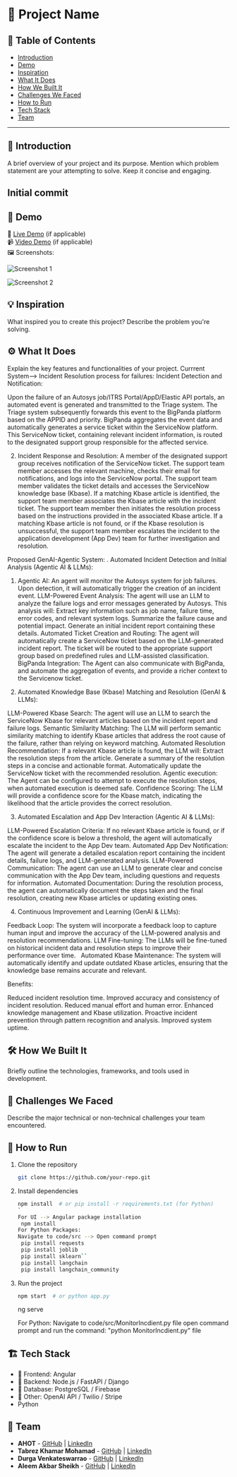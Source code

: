 # 🚀 Project Name

## 📌 Table of Contents
- [Introduction](#introduction)
- [Demo](#demo)
- [Inspiration](#inspiration)
- [What It Does](#what-it-does)
- [How We Built It](#how-we-built-it)
- [Challenges We Faced](#challenges-we-faced)
- [How to Run](#how-to-run)
- [Tech Stack](#tech-stack)
- [Team](#team)

---

## 🎯 Introduction
A brief overview of your project and its purpose. Mention which problem statement are your attempting to solve. Keep it concise and engaging.

## Initial commit

## 🎥 Demo
🔗 [Live Demo](#) (if applicable)  
📹 [Video Demo](#) (if applicable)  
🖼️ Screenshots:

![Screenshot 1](https://github.com/ewfx/gaipl-a-h-o-t/blob/main/artifacts/demo/AHOTScreenshot1.jpg)


![Screenshot 2](https://github.com/ewfx/gaipl-a-h-o-t/blob/main/artifacts/demo/AHOTScreenshot2.jpg)

## 💡 Inspiration
What inspired you to create this project? Describe the problem you're solving.

## ⚙️ What It Does
Explain the key features and functionalities of your project.
Currrent System--> Incident Resolution process for failures:
Incident Detection and Notification:

Upon the failure of an Autosys job/ITRS Portal/AppD/Elastic API portals, an automated event is generated and transmitted to the Triage system.
The Triage system subsequently forwards this event to the BigPanda platform based on the APPID and priority.
BigPanda aggregates the event data and automatically generates a service ticket within the ServiceNow platform.
This ServiceNow ticket, containing relevant incident information, is routed to the designated support group responsible for the affected service.

2. Incident Response and Resolution:
A member of the designated support group receives notification of the ServiceNow ticket.
The support team member accesses the relevant machine, checks their email for notifications, and logs into the ServiceNow portal.
The support team member validates the ticket details and accesses the ServiceNow knowledge base (Kbase).
If a matching Kbase article is identified, the support team member associates the Kbase article with the incident ticket.
The support team member then initiates the resolution process based on the instructions provided in the associated Kbase article.
If a matching Kbase article is not found, or if the Kbase resolution is unsuccessful, the support team member escalates the incident to the application development (App Dev) team for further investigation and resolution.

Proposed GenAI-Agentic System:
. Automated Incident Detection and Initial Analysis (Agentic AI & LLMs):

1. Agentic AI: An agent will monitor the Autosys system for job failures. Upon detection, it will automatically trigger the creation of an incident event.
LLM-Powered Event Analysis: The agent will use an LLM to analyze the failure logs and error messages generated by Autosys. This analysis will:
Extract key information such as job name, failure time, error codes, and relevant system logs.
Summarize the failure cause and potential impact.
Generate an initial incident report containing these details.
Automated Ticket Creation and Routing: The agent will automatically create a ServiceNow ticket based on the LLM-generated incident report. The ticket will be routed to the appropriate support group based on predefined rules and LLM-assisted classification.
BigPanda Integration: The Agent can also communicate with BigPanda, and automate the aggregation of events, and provide a richer context to the Servicenow ticket.

2. Automated Knowledge Base (Kbase) Matching and Resolution (GenAI & LLMs):

LLM-Powered Kbase Search: The agent will use an LLM to search the ServiceNow Kbase for relevant articles based on the incident report and failure logs.
Semantic Similarity Matching: The LLM will perform semantic similarity matching to identify Kbase articles that address the root cause of the failure, rather than relying on keyword matching.
Automated Resolution Recommendation: If a relevant Kbase article is found, the LLM will:
Extract the resolution steps from the article.
Generate a summary of the resolution steps in a concise and actionable format.
Automatically update the ServiceNow ticket with the recommended resolution.
Agentic execution: The Agent can be configured to attempt to execute the resolution steps, when automated execution is deemed safe.
Confidence Scoring: The LLM will provide a confidence score for the Kbase match, indicating the likelihood that the article provides the correct resolution.

3. Automated Escalation and App Dev Interaction (Agentic AI & LLMs):

LLM-Powered Escalation Criteria: If no relevant Kbase article is found, or if the confidence score is below a threshold, the agent will automatically escalate the incident to the App Dev team.
Automated App Dev Notification: The agent will generate a detailed escalation report containing the incident details, failure logs, and LLM-generated analysis.
LLM-Powered Communication: The agent can use an LLM to generate clear and concise communication with the App Dev team, including questions and requests for information.
Automated Documentation: During the resolution process, the agent can automatically document the steps taken and the final resolution, creating new Kbase articles or updating existing ones.  

4. Continuous Improvement and Learning (GenAI & LLMs):

Feedback Loop: The system will incorporate a feedback loop to capture human input and improve the accuracy of the LLM-powered analysis and resolution recommendations.
LLM Fine-tuning: The LLMs will be fine-tuned on historical incident data and resolution steps to improve their performance over time.   
Automated Kbase Maintenance: The system will automatically identify and update outdated Kbase articles, ensuring that the knowledge base remains accurate and relevant.

Benefits:

Reduced incident resolution time.
Improved accuracy and consistency of incident resolution.
Reduced manual effort and human error.
Enhanced knowledge management and Kbase utilization.
Proactive incident prevention through pattern recognition and analysis.
Improved system uptime.


## 🛠️ How We Built It
Briefly outline the technologies, frameworks, and tools used in development.

## 🚧 Challenges We Faced
Describe the major technical or non-technical challenges your team encountered.

## 🏃 How to Run
1. Clone the repository  
   ```sh
   git clone https://github.com/your-repo.git
   ```
2. Install dependencies  
   ```sh
   npm install  # or pip install -r requirements.txt (for Python)
   `
   For UI --> Angular package installation
    npm install
   For Python Packages:
   Navigate to code/src --> Open command prompt
    pip install requests
	pip install joblib
	pip install sklearn``
	pip install langchain
	pip install langchain_community
3. Run the project  
   ```sh
   npm start  # or python app.py
   ```
   ng serve

   For Python:
   Navigate to code/src/MonitorIncdient.py file
   open command prompt and run the command:  "python MonitorIncdient.py" file

## 🏗️ Tech Stack
- 🔹 Frontend: Angular
- 🔹 Backend: Node.js / FastAPI / Django
- 🔹 Database: PostgreSQL / Firebase
- 🔹 Other: OpenAI API / Twilio / Stripe
- Python

## 👥 Team
- **AHOT** - [GitHub](#) | [LinkedIn](#)
- **Tabrez Khamar Mohamad** - [GitHub](#) | [LinkedIn](#)
- **Durga Venkateswarrao** - [GitHub](#) | [LinkedIn](#)
- **Aleem Akbar Sheikh** - [GitHub](#) | [LinkedIn](#)
